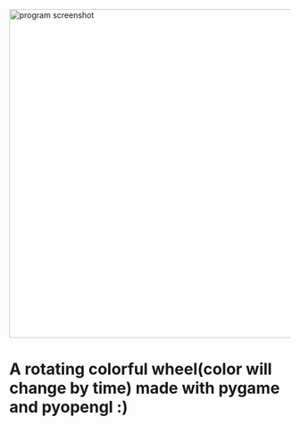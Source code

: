 <img width="589" alt="program screenshot" src="https://github.com/user-attachments/assets/e2c803c9-bcd8-4556-9f6a-d9b7c9779637" />

# A rotating colorful wheel(color will change by time) made with pygame and pyopengl :)
